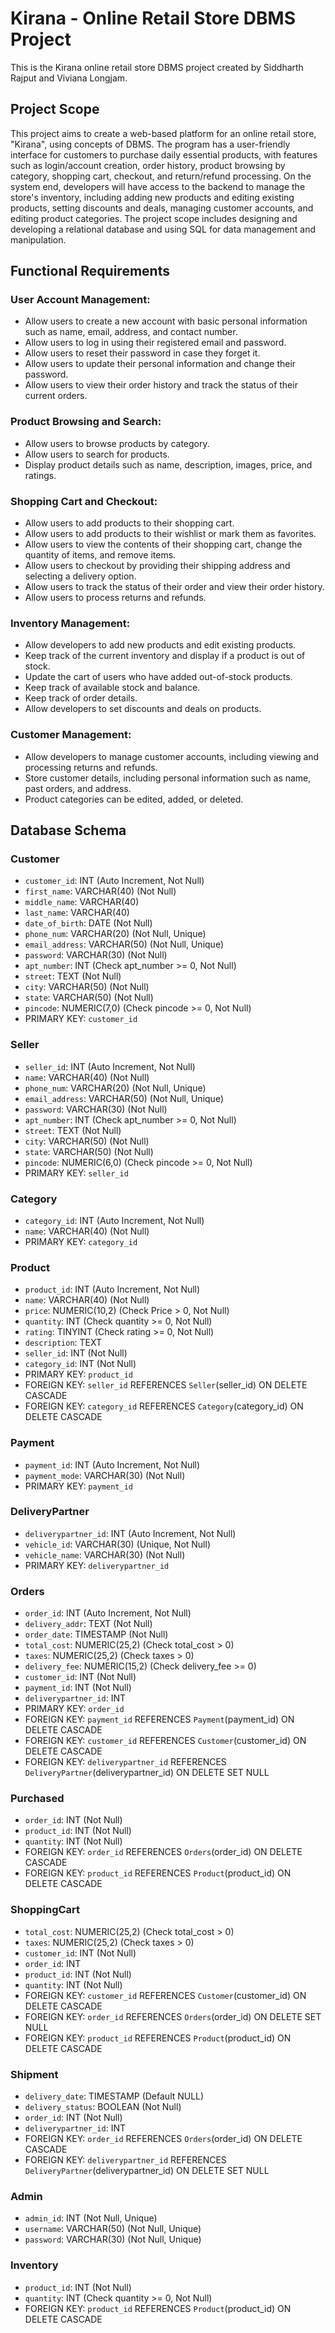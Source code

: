 # Kirana - Online Retail Store DBMS Project

This is the Kirana online retail store DBMS project created by Siddharth Rajput and Viviana Longjam.

## Project Scope

This project aims to create a web-based platform for an online retail store, "Kirana", using concepts of DBMS. The program has a user-friendly interface for customers to purchase daily essential products, with features such as login/account creation, order history, product browsing by category, shopping cart, checkout, and return/refund processing. On the system end, developers will have access to the backend to manage the store's inventory, including adding new products and editing existing products, setting discounts and deals, managing customer accounts, and editing product categories. The project scope includes designing and developing a relational database and using SQL for data management and manipulation.

## Functional Requirements

### User Account Management:

- Allow users to create a new account with basic personal information such as name, email, address, and contact number.
- Allow users to log in using their registered email and password.
- Allow users to reset their password in case they forget it.
- Allow users to update their personal information and change their password.
- Allow users to view their order history and track the status of their current orders.

### Product Browsing and Search:

- Allow users to browse products by category.
- Allow users to search for products.
- Display product details such as name, description, images, price, and ratings.

### Shopping Cart and Checkout:

- Allow users to add products to their shopping cart.
- Allow users to add products to their wishlist or mark them as favorites.
- Allow users to view the contents of their shopping cart, change the quantity of items, and remove items.
- Allow users to checkout by providing their shipping address and selecting a delivery option.
- Allow users to track the status of their order and view their order history.
- Allow users to process returns and refunds.

### Inventory Management:

- Allow developers to add new products and edit existing products.
- Keep track of the current inventory and display if a product is out of stock.
- Update the cart of users who have added out-of-stock products.
- Keep track of available stock and balance.
- Keep track of order details.
- Allow developers to set discounts and deals on products.

### Customer Management:

- Allow developers to manage customer accounts, including viewing and processing returns and refunds.
- Store customer details, including personal information such as name, past orders, and address.
- Product categories can be edited, added, or deleted.


## Database Schema

### Customer

- `customer_id`: INT (Auto Increment, Not Null)
- `first_name`: VARCHAR(40) (Not Null)
- `middle_name`: VARCHAR(40)
- `last_name`: VARCHAR(40)
- `date_of_birth`: DATE (Not Null)
- `phone_num`: VARCHAR(20) (Not Null, Unique)
- `email_address`: VARCHAR(50) (Not Null, Unique)
- `password`: VARCHAR(30) (Not Null)
- `apt_number`: INT (Check apt_number >= 0, Not Null)
- `street`: TEXT (Not Null)
- `city`: VARCHAR(50) (Not Null)
- `state`: VARCHAR(50) (Not Null)
- `pincode`: NUMERIC(7,0) (Check pincode >= 0, Not Null)
- PRIMARY KEY: `customer_id`

### Seller

- `seller_id`: INT (Auto Increment, Not Null)
- `name`: VARCHAR(40) (Not Null)
- `phone_num`: VARCHAR(20) (Not Null, Unique)
- `email_address`: VARCHAR(50) (Not Null, Unique)
- `password`: VARCHAR(30) (Not Null)
- `apt_number`: INT (Check apt_number >= 0, Not Null)
- `street`: TEXT (Not Null)
- `city`: VARCHAR(50) (Not Null)
- `state`: VARCHAR(50) (Not Null)
- `pincode`: NUMERIC(6,0) (Check pincode >= 0, Not Null)
- PRIMARY KEY: `seller_id`

### Category

- `category_id`: INT (Auto Increment, Not Null)
- `name`: VARCHAR(40) (Not Null)
- PRIMARY KEY: `category_id`

### Product

- `product_id`: INT (Auto Increment, Not Null)
- `name`: VARCHAR(40) (Not Null)
- `price`: NUMERIC(10,2) (Check Price > 0, Not Null)
- `quantity`: INT (Check quantity >= 0, Not Null)
- `rating`: TINYINT (Check rating >= 0, Not Null)
- `description`: TEXT
- `seller_id`: INT (Not Null)
- `category_id`: INT (Not Null)
- PRIMARY KEY: `product_id`
- FOREIGN KEY: `seller_id` REFERENCES `Seller`(seller_id) ON DELETE CASCADE
- FOREIGN KEY: `category_id` REFERENCES `Category`(category_id) ON DELETE CASCADE

### Payment

- `payment_id`: INT (Auto Increment, Not Null)
- `payment_mode`: VARCHAR(30) (Not Null)
- PRIMARY KEY: `payment_id`

### DeliveryPartner

- `deliverypartner_id`: INT (Auto Increment, Not Null)
- `vehicle_id`: VARCHAR(30) (Unique, Not Null)
- `vehicle_name`: VARCHAR(30) (Not Null)
- PRIMARY KEY: `deliverypartner_id`

### Orders

- `order_id`: INT (Auto Increment, Not Null)
- `delivery_addr`: TEXT (Not Null)
- `order_date`: TIMESTAMP (Not Null)
- `total_cost`: NUMERIC(25,2) (Check total_cost > 0)
- `taxes`: NUMERIC(25,2) (Check taxes > 0)
- `delivery_fee`: NUMERIC(15,2) (Check delivery_fee >= 0)
- `customer_id`: INT (Not Null)
- `payment_id`: INT (Not Null)
- `deliverypartner_id`: INT
- PRIMARY KEY: `order_id`
- FOREIGN KEY: `payment_id` REFERENCES `Payment`(payment_id) ON DELETE CASCADE
- FOREIGN KEY: `customer_id` REFERENCES `Customer`(customer_id) ON DELETE CASCADE
- FOREIGN KEY: `deliverypartner_id` REFERENCES `DeliveryPartner`(deliverypartner_id) ON DELETE SET NULL

### Purchased

- `order_id`: INT (Not Null)
- `product_id`: INT (Not Null)
- `quantity`: INT (Not Null)
- FOREIGN KEY: `order_id` REFERENCES `Orders`(order_id) ON DELETE CASCADE
- FOREIGN KEY: `product_id` REFERENCES `Product`(product_id) ON DELETE CASCADE

### ShoppingCart

- `total_cost`: NUMERIC(25,2) (Check total_cost > 0)
- `taxes`: NUMERIC(25,2) (Check taxes > 0)
- `customer_id`: INT (Not Null)
- `order_id`: INT
- `product_id`: INT (Not Null)
- `quantity`: INT (Not Null)
- FOREIGN KEY: `customer_id` REFERENCES `Customer`(customer_id) ON DELETE CASCADE
- FOREIGN KEY: `order_id` REFERENCES `Orders`(order_id) ON DELETE SET NULL
- FOREIGN KEY: `product_id` REFERENCES `Product`(product_id) ON DELETE CASCADE

### Shipment

- `delivery_date`: TIMESTAMP (Default NULL)
- `delivery_status`: BOOLEAN (Not Null)
- `order_id`: INT (Not Null)
- `deliverypartner_id`: INT
- FOREIGN KEY: `order_id` REFERENCES `Orders`(order_id) ON DELETE CASCADE
- FOREIGN KEY: `deliverypartner_id` REFERENCES `DeliveryPartner`(deliverypartner_id) ON DELETE SET NULL

### Admin

- `admin_id`: INT (Not Null, Unique)
- `username`: VARCHAR(50) (Not Null, Unique)
- `password`: VARCHAR(30) (Not Null, Unique)

### Inventory

- `product_id`: INT (Not Null)
- `quantity`: INT (Check quantity >= 0, Not Null)
- FOREIGN KEY: `product_id` REFERENCES `Product`(product_id) ON DELETE CASCADE
